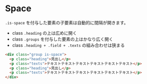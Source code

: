 # Space

`.is-space` を付与した要素の子要素は自動的に間隔が開きます。

* class `.heading` の上は広めに開く
* class `.groups` を付与した要素の上はかなり広く開く
* class `.heading + .field + .texts` の組み合わせは狭まる

<demo-space demo="basic"/>

```html
<div class="group is-space">
  <p class="heading">見出し</p>
  <p class="texts">テキストテキストテキストテキストテキストテキスト</p>
  <p class="heading">見出し</p>
  <p class="texts">テキストテキストテキストテキストテキストテキスト</p>
</div>
```
